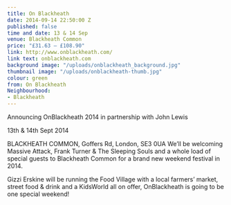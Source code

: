 ```yaml
---
title: On Blackheath
date: 2014-09-14 22:50:00 Z
published: false
time and date: 13 & 14 Sep
venue: Blackheath Common
price: "£31.63 – £108.90"
link: http://www.onblackheath.com/
link text: onblackheath.com
background image: "/uploads/onblackheath_background.jpg"
thumbnail image: "/uploads/onblackheath-thumb.jpg"
colour: green
from: On Blackheath
Neighbourhood:
- Blackheath
---
```


Announcing OnBlackheath 2014 in partnership with John Lewis

13th & 14th Sept 2014 

BLACKHEATH COMMON, Goffers Rd, London, SE3 0UA 
We’ll be welcoming Massive Attack, Frank Turner & The Sleeping Souls and a whole load of special guests to Blackheath Common for a brand new weekend festival in 2014.

Gizzi Erskine will be running the Food Village with a local farmers’ market, street food & drink and a KidsWorld all on offer, OnBlackheath is going to be one special weekend!
